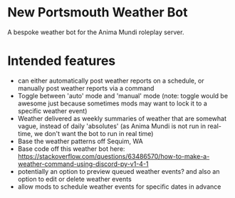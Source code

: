 # New Portsmouth Weather Bot

A bespoke weather bot for the Anima Mundi roleplay server.

# Intended features
- can either automatically post weather reports on a schedule, or manually post weather reports via a command
- Toggle between 'auto' mode and 'manual' mode (note: toggle would be awesome just because sometimes mods may want to lock it to a specific weather event)
- Weather delivered as weekly summaries of weather that are somewhat vague, instead of daily 'absolutes' (as Anima Mundi is not run in real-time, we don't want the bot to run in real time)
- Base the weather patterns off Sequim, WA
- Base code off this weather bot here: https://stackoverflow.com/questions/63486570/how-to-make-a-weather-command-using-discord-py-v1-4-1
- potentially an option to preview queued weather events? and also an option to edit or delete weather events
- allow mods to schedule weather events for specific dates in advance